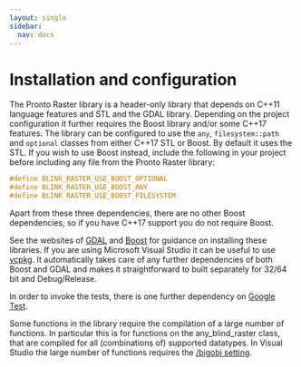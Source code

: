 ```yaml
---
layout: single
sidebar: 
  nav: docs
---
```

# Installation and configuration
The Pronto Raster library is a header-only library that depends on C+\+11 language features and STL and the GDAL library. Depending on the project configuration it further requires the Boost library and/or some C+\+17 features. 
The library can be configured to use the `any`, `filesystem::path` and `optional` classes from either C+\+17 STL or Boost. By default it uses the STL. If you wish to use Boost instead, include the following in your project before including any file from the Pronto Raster library:

```cpp
#define BLINK_RASTER_USE_BOOST_OPTIONAL
#define BLINK_RASTER_USE_BOOST_ANY
#define BLINK_RASTER_USE_BOOST_FILESYSTEM
```
Apart from these three dependencies, there are no other Boost dependencies, so if you have C+\+17 support you do not require Boost.

See the websites of [GDAL](http://www.gdal.org) and [Boost](http://www.boost.org) for guidance on installing these libraries. If you are using Microsoft Visual Studio it can be useful to use [vcpkg](https://github.com/Microsoft/vcpkg). It automatically takes care of any further dependencies of both Boost and GDAL and makes it straightforward to built separately for 32/64 bit and Debug/Release.

In order to invoke the tests, there is one further dependency on [Google Test](https://github.com/google/googletest).

Some functions in the library require the compilation of a large number of functions. In particular this is for functions on the any_blind_raster class, that are compiled for all (combinations of) supported datatypes. In Visual Studio the large number of functions requires the [/bigobj setting](https://msdn.microsoft.com/en-us/library/ms173499.aspx).   
